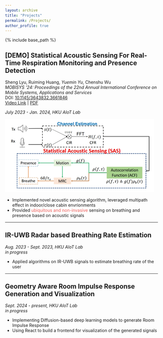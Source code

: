 ```yaml
---
layout: archive
title: "Projects"
permalink: /Projects/
author_profile: true
---
```


{% include base_path %}

## [DEMO] Statistical Acoustic Sensing For Real-Time Respiration Monitoring and Presence Detection
Sheng Lyu, Ruiming Huang, *Yuemin Yu*, Chenshu Wu  
_MOBISYS '24: Proceedings of the 22nd Annual International Conference on Mobile Systems, Applications and Services_  
DOI: [10.1145/3643832.3661846](https://doi.org/10.1145/3643832.3661846)  
[Video Link](https://youtu.be/1bxpXNwHGv0?si=1LY6nf2V-2FU37xz) | [PDF](/files/Lyu%20et%20al.%20-%202024%20-%20Demo%20Statistical%20Acoustic%20Sensing%20For%20Real-Time%20Respiration%20Monitoring%20and%20Presence%20Detection.pdf)

_July 2023 - Jan. 2024, HKU AIoT Lab_

<div style="margin: 0 1em 1em 0;">
    <img src="/images/vecare.png" alt="Respiration Monitoring" width="500">
</div>

- Implemented novel acoustic sensing algorithm, leveraged multipath effect in indoor/close cabin envrionments  
- Provided <span style="color:#ee5f5b">ubiquitous and non-invasive</span> sensing on breathing and presence based on acoustic signals

***

## IR-UWB Radar based Breathing Rate Estimation

_Aug. 2023 - Sept. 2023, HKU AIoT Lab_  
_in progress_

- Applied algorithms on IR-UWB signals to estimate breathing rate of the user

***

## Geometry Aware Room Impulse Response Generation and Visualization

_Sept. 2024 - present, HKU AIoT Lab_  
_in progress_

- Implementing Diffusion-based deep learning models to generate Room Impulse Response
- Using React to build a frontend for visualization of the generated signals

